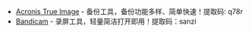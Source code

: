 - [Acronis True Image](https://www.alipan.com/s/F3S51xgKhqr) - 备份工具，备份功能多样、简单快速！提取码: q78r
- [Bandicam](https://wqqwdk.lanzn.com/iOvDI2486ggd) - 录屏工具，轻量简洁打开即用！提取码：sanzi


